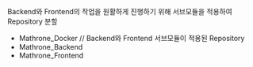Backend와 Frontend의 작업을 원활하게 진행하기 위해 서브모듈을 적용하여 Repository 분할

- Mathrone_Docker     // Backend와 Frontend 서브모듈이 적용된 Repository
- Mathrone_Backend
- Mathrone_Frontend
